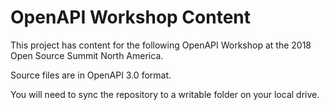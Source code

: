 # OpenAPI Workshop Content

This project has content for the following OpenAPI Workshop at the 2018 Open Source Summit North America. 

Source files are in OpenAPI 3.0 format.

You will need to sync the repository to a writable folder on your local drive. 

